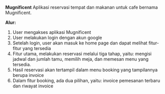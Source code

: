 **Mugnificent**
Aplikasi reservasi tempat dan makanan untuk cafe bernama Mugnificent.

**Alur:**
1. User mengakses aplikasi Mugnificent
2. User melakukan login dengan akun google
3. Setelah login, user akan masuk ke home page dan dapat melihat fitur-fitur yang tersedia
4. Fitur utama, melakukan reservasi melalui tiga tahap, yaitu: mengisi jadwal dan jumlah tamu, memilih meja, dan memesan menu yang tersedia.
5. Hasil reservasi akan tertampil dalam menu booking yang tampilannya berupa invoice
6. Dalam fitur booking, ada dua pilihan, yaitu: invoice pemesanan terbaru dan riwayat invoice
